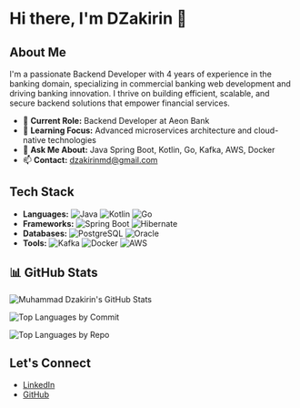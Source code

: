 # Hi there, I'm DZakirin 👋

## About Me

I'm a passionate Backend Developer with 4 years of experience in the banking domain, specializing in commercial banking web development and driving banking innovation. I thrive on building efficient, scalable, and secure backend solutions that empower financial services.

- 🔭 **Current Role:** Backend Developer at Aeon Bank
- 🌱 **Learning Focus:** Advanced microservices architecture and cloud-native technologies
- 💬 **Ask Me About:** Java Spring Boot, Kotlin, Go, Kafka, AWS, Docker
- 📫 **Contact:** [dzakirinmd@gmail.com](mailto:dzakirinmd@gmail.com)

## Tech Stack

- **Languages:** ![Java](https://img.shields.io/badge/Java-ED8B00?style=for-the-badge&logo=java&logoColor=white) ![Kotlin](https://img.shields.io/badge/Kotlin-0095D5?style=for-the-badge&logo=kotlin&logoColor=white) ![Go](https://img.shields.io/badge/Go-00ADD8?style=for-the-badge&logo=go&logoColor=white)
- **Frameworks:** ![Spring Boot](https://img.shields.io/badge/Spring%20Boot-6DB33F?style=for-the-badge&logo=spring-boot&logoColor=white) ![Hibernate](https://img.shields.io/badge/Hibernate-59666C?style=for-the-badge&logo=hibernate&logoColor=white)
- **Databases:** ![PostgreSQL](https://img.shields.io/badge/PostgreSQL-316192?style=for-the-badge&logo=postgresql&logoColor=white) ![Oracle](https://img.shields.io/badge/Oracle-F80000?style=for-the-badge&logo=oracle&logoColor=white)
- **Tools:** ![Kafka](https://img.shields.io/badge/Apache%20Kafka-231F20?style=for-the-badge&logo=apache-kafka&logoColor=white) ![Docker](https://img.shields.io/badge/Docker-2496ED?style=for-the-badge&logo=docker&logoColor=white) ![AWS](https://img.shields.io/badge/Amazon%20AWS-232F3E?style=for-the-badge&logo=amazon-aws&logoColor=white)


## 📊 GitHub Stats

<!-- GitHub Readme Stats -->
![Muhammad Dzakirin's GitHub Stats](https://github-readme-stats.vercel.app/api?username=DzakirinMD&show_icons=true&theme=radical)

<!-- GitHub Languages by Commit -->
![Top Languages by Commit](https://github-profile-summary-cards.vercel.app/api/cards/most-commit-language?username=DzakirinMD&layout=compact&theme=radical)

<!-- GitHub Languages by Repo -->
![Top Languages by Repo](https://github-profile-summary-cards.vercel.app/api/cards/repos-per-language?username=DzakirinMD&layout=compact&theme=radical)

## Let's Connect

- [LinkedIn](https://www.linkedin.com/in/dzakirin-rahim/)
- [GitHub](https://github.com/DzakirinMD)
